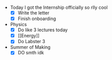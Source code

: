- Today I got the Internship officially so rlly cool
	- [x] Write the letter
	- [x] Finish onboarding
- Physics
	- [x] Do like 3 lectures today
	- [x] [[Energy]]
	- [x] Do Labster 3
- Summer of Making
	- [x] DO smth idk